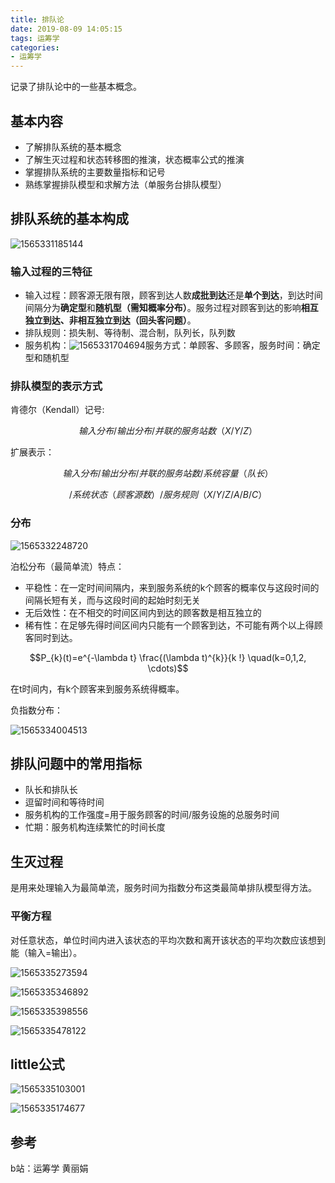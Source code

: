 ```yaml
---
title: 排队论
date: 2019-08-09 14:05:15
tags: 运筹学
categories: 
- 运筹学
---
```


记录了排队论中的一些基本概念。

<!--more-->

## 基本内容

* 了解排队系统的基本概念
* 了解生灭过程和状态转移图的推演，状态概率公式的推演
* 掌握排队系统的主要数量指标和记号
* 熟练掌握排队模型和求解方法（单服务台排队模型）

## 排队系统的基本构成

![1565331185144](排队论/1565331185144.png)

### 输入过程的三特征

* 输入过程：顾客源无限有限，顾客到达人数**成批到达**还是**单个到达**，到达时间间隔分为**确定型**和**随机型（需知概率分布）**。服务过程对顾客到达的影响**相互独立到达、非相互独立到达（回头客问题）**。
* 排队规则：损失制、等待制、混合制，队列长，队列数
* 服务机构：![1565331704694](排队论/1565331704694.png)服务方式：单顾客、多顾客，服务时间：确定型和随机型

### 排队模型的表示方式

肯德尔（Kendall）记号:

$$输入分布/输出分布/并联的服务站数（X/Y/Z）$$

扩展表示：

$$输入分布/输出分布/并联的服务站数/系统容量（队长）$$

$$/系统状态（顾客源数）/服务规则（X/Y/Z/A/B/C）$$

### 分布

![1565332248720](排队论/1565332248720.png)

泊松分布（最简单流）特点：

* 平稳性：在一定时间间隔内，来到服务系统的k个顾客的概率仅与这段时间的间隔长短有关，而与这段时间的起始时刻无关
* 无后效性：在不相交的时间区间内到达的顾客数是相互独立的
* 稀有性：在足够先得时间区间内只能有一个顾客到达，不可能有两个以上得顾客同时到达。

$$P_{k}(t)=e^{-\lambda t} \frac{(\lambda t)^{k}}{k !} \quad(k=0,1,2, \cdots)$$

在t时间内，有k个顾客来到服务系统得概率。

负指数分布：

![1565334004513](排队论/1565334004513.png)

## 排队问题中的常用指标

* 队长和排队长
* 逗留时间和等待时间
* 服务机构的工作强度=用于服务顾客的时间/服务设施的总服务时间
* 忙期：服务机构连续繁忙的时间长度

## 生灭过程

是用来处理输入为最简单流，服务时间为指数分布这类最简单排队模型得方法。

### 平衡方程

对任意状态，单位时间内进入该状态的平均次数和离开该状态的平均次数应该想到能（输入=输出）。

![1565335273594](排队论/1565335273594.png)

![1565335346892](排队论/1565335346892.png)

![1565335398556](排队论/1565335398556.png)

![1565335478122](排队论/1565335478122.png)



## little公式

![1565335103001](排队论/1565335103001.png)

![1565335174677](排队论/1565335174677.png)



## 参考

b站：运筹学 黄丽娟